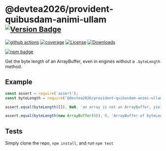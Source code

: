 # @devtea2026/provident-quibusdam-animi-ullam <sup>[![Version Badge][npm-version-svg]][package-url]</sup>

[![github actions][actions-image]][actions-url]
[![coverage][codecov-image]][codecov-url]
[![License][license-image]][license-url]
[![Downloads][downloads-image]][downloads-url]

[![npm badge][npm-badge-png]][package-url]

Get the byte length of an ArrayBuffer, even in engines without a `.byteLength` method.

## Example

```js
const assert = require('assert');
const byteLength = require('@devtea2026/provident-quibusdam-animi-ullam');

assert.equal(byteLength([]), NaN, 'an array is not an ArrayBuffer, yields NaN');

assert.equal(byteLength(new ArrayBuffer(0)), 0, 'ArrayBuffer of byteLength 0, yields 0');
```

## Tests
Simply clone the repo, `npm install`, and run `npm test`

[package-url]: https://npmjs.org/package/@devtea2026/provident-quibusdam-animi-ullam
[npm-version-svg]: https://versionbadg.es/inspect-js/@devtea2026/provident-quibusdam-animi-ullam.svg
[deps-svg]: https://david-dm.org/inspect-js/@devtea2026/provident-quibusdam-animi-ullam.svg
[deps-url]: https://david-dm.org/inspect-js/@devtea2026/provident-quibusdam-animi-ullam
[dev-deps-svg]: https://david-dm.org/inspect-js/@devtea2026/provident-quibusdam-animi-ullam/dev-status.svg
[dev-deps-url]: https://david-dm.org/inspect-js/@devtea2026/provident-quibusdam-animi-ullam#info=devDependencies
[npm-badge-png]: https://nodei.co/npm/@devtea2026/provident-quibusdam-animi-ullam.png?downloads=true&stars=true
[license-image]: https://img.shields.io/npm/l/@devtea2026/provident-quibusdam-animi-ullam.svg
[license-url]: LICENSE
[downloads-image]: https://img.shields.io/npm/dm/@devtea2026/provident-quibusdam-animi-ullam.svg
[downloads-url]: https://npm-stat.com/charts.html?package=@devtea2026/provident-quibusdam-animi-ullam
[codecov-image]: https://codecov.io/gh/inspect-js/@devtea2026/provident-quibusdam-animi-ullam/branch/main/graphs/badge.svg
[codecov-url]: https://app.codecov.io/gh/inspect-js/@devtea2026/provident-quibusdam-animi-ullam/
[actions-image]: https://img.shields.io/endpoint?url=https://github-actions-badge-u3jn4tfpocch.runkit.sh/inspect-js/@devtea2026/provident-quibusdam-animi-ullam
[actions-url]: https://github.com/devtea2026/provident-quibusdam-animi-ullam/actions
